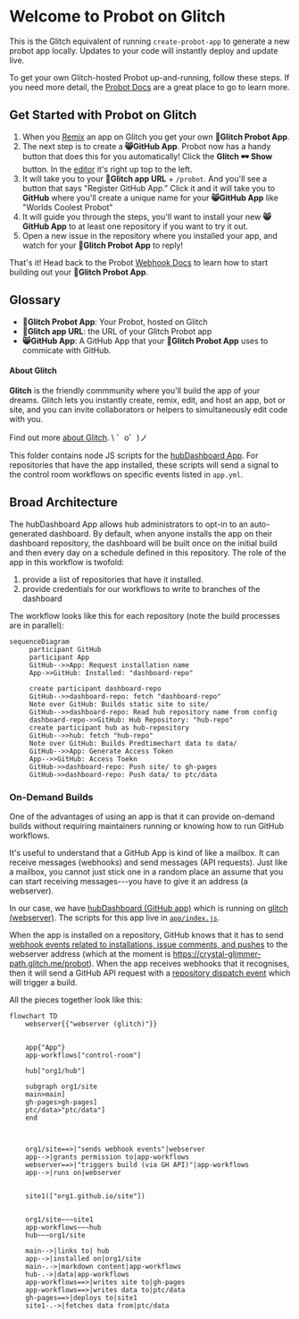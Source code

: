 Welcome to Probot on Glitch
=========================

This is the Glitch equivalent of running `create-probot-app` to generate a new probot app locally. Updates to your code will instantly deploy and update live.

To get your own Glitch-hosted Probot up-and-running, follow these steps. If you need more detail, the [Probot Docs](https://probot.github.io/docs/development/#configuring-a-github-app) are a great place to go to learn more.

## Get Started with Probot on Glitch
1. When you [Remix](https://glitch.com/help/remix/) an app on Glitch you get your own **🤖Glitch Probot App**. 
2. The next step is to create a **😸GitHub App**. Probot now has a handy button that does this for you automatically! Click the **Glitch 🕶 Show** button. In the [editor](https://glitch.com/edit) it's right up top to the left. 
3. It will take you to your **🐠Glitch app URL** + `/probot`. And you'll see a button that says "Register GitHub App." Click it and it will take you to **GitHub** where you'll create a unique name for your **😸GitHub App** like "Worlds Coolest Probot"
4. It will guide you through the steps, you'll want to install your new **😸GitHub App** to at least one repository if you want to try it out. 
5. Open a new issue in the repository where you installed your app, and watch for your **🤖Glitch Probot App** to reply!

That's it! Head back to the Probot [Webhook Docs](https://probot.github.io/docs/webhooks/) to learn how to start building out your **🤖Glitch Probot App**. 


## Glossary 
- **🤖Glitch Probot App**: Your Probot, hosted on Glitch
- **🐠Glitch app URL**: the URL of your Glitch Probot app
- **😸GitHub App**: A GitHub App that your **🤖Glitch Probot App** uses to commicate with GitHub.
      
#### About Glitch

**Glitch** is the friendly commmunity where you'll build the app of your dreams. Glitch lets you instantly create, remix, edit, and host an app, bot or site, and you can invite collaborators or helpers to simultaneously edit code with you.

Find out more [about Glitch](https://glitch.com/about).
\ ゜o゜)ノ

This folder contains node JS scripts for the [hubDashboard App](https://github.com/apps/hubDashboard).
For repositories that have the app installed, these scripts will send a signal
to the control room workflows on specific events listed in `app.yml`.

## Broad Architecture

The hubDashboard App allows hub administrators to opt-in to an auto-generated
dashboard. By default, when anyone installs the app on their dashboard
repository, the dashboard will be built once on the initial build and then
every day on a schedule defined in this repository. The role of the app in this
workflow is twofold:

1. provide a list of repositories that have it installed.
2. provide credentials for our workflows to write to branches of the dashboard

The workflow looks like this for each repository 
(note the build processes are in parallel):

```mermaid
sequenceDiagram
     participant GitHub
     participant App
     GitHub-->>App: Request installation name
     App->>GitHub: Installed: "dashboard-repo"

     create participant dashboard-repo
     GitHub-->>dashboard-repo: fetch "dashboard-repo"
     Note over GitHub: Builds static site to site/
     GitHub-->>dashboard-repo: Read hub repository name from config
     dashboard-repo->>GitHub: Hub Repository: "hub-repo"
     create participant hub as hub-repository
     GitHub-->>hub: fetch "hub-repo"
     Note over GitHub: Builds Predtimechart data to data/
     GitHub-->>App: Generate Access Token
     App-->>GitHub: Access Toekn
     GitHub->>dashboard-repo: Push site/ to gh-pages
     GitHub->>dashboard-repo: Push data/ to ptc/data
```

### On-Demand Builds

One of the advantages of using an app is that it can provide on-demand builds
without requiring maintainers running or knowing how to run GitHub workflows.

It's useful to understand that a GitHub App is kind of like a mailbox. It can
receive messages (webhooks) and send messages (API requests). Just like a
mailbox, you cannot just stick one in a random place an assume that you can
start receiving messages---you have to give it an address (a webserver).

In our case, we have [hubDashboard (GitHub app)](https://github.com/apps/hubDashboard) which is running on [glitch (webserver)](https://glitch.com/~crystal-glimmer-path). The scripts for this app live in [`app/index.js`](app/index.js).

When the app is installed on a repository, GitHub knows that it has to send
[webhook events related to installations, issue comments, and pushes](https://docs.github.com/en/webhooks/webhook-events-and-payloads) to the
webserver address (which at the moment is
https://crystal-glimmer-path.glitch.me/probot). When the app receives webhooks
that it recognises, then it will send a GitHub API request with a [repository
dispatch event](https://docs.github.com/en/actions/writing-workflows/choosing-when-your-workflow-runs/events-that-trigger-workflows#repository_dispatch)
which will trigger a build.

All the pieces together look like this:

```mermaid
flowchart TD
    webserver{{"webserver (glitch)"}}


    app{"App"}
    app-workflows["control-room"]

    hub["org1/hub"]

    subgraph org1/site
    main>main]
    gh-pages>gh-pages]
    ptc/data>"ptc/data"]
    end

    

    org1/site==>|"sends webhook events"|webserver
    app-->|grants permission to|app-workflows
    webserver==>|"triggers build (via GH API)"|app-workflows
    app-->|runs on|webserver
    

    site1(["org1.github.io/site"])
    
    
    org1/site~~~site1
    app-workflows~~~hub
    hub~~~org1/site

    main-->|links to| hub
    app-->|installed on|org1/site
    main-.->|markdown content|app-workflows
    hub-.->|data|app-workflows
    app-workflows==>|writes site to|gh-pages
    app-workflows==>|writes data to|ptc/data
    gh-pages==>|deploys to|site1
    site1-.->|fetches data from|ptc/data
```

